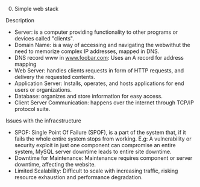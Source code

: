 0. Simple web stack

Description

- Server: is a computer providing functionality to other programs or devices called "clients".
- Domain Name: is a way of accessing and navigating the webwithut the need to memorize complex IP addresses, mapped in DNS.
- DNS record www in www.foobar.com: Uses an A record for address mapping
- Web Server: handles clients requests in form of HTTP requests, and delivery the requested contents.
- Application Server:  Installs, operates, and hosts applications for end users or organizations.
- Database: organizes and store information for easy access.
- Client Server Communication: happens over the internet through TCP/IP protocol suite.

Issues with the infracstructure
- SPOF: Single Point Of Failure (SPOF), is a part of the system that, if it fails the whole entire system stops from working. E.g: A vulnerability or security exploit in just one component can compromise an entire system,  MySQL server downtime leads to entire site downtime.
- Downtime for Maintenance: Maintenance requires component or server downtime, affecting the website.
- Limited Scalability: Difficult to scale with increasing traffic, risking resource exhaustion and performance degradation.
